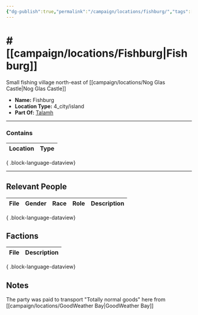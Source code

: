 ```yaml
---
{"dg-publish":true,"permalink":"/campaign/locations/fishburg/","tags":["location"],"created":"2025-10-29T13:29:00.799-07:00","updated":"2025-10-29T13:29:50.066-07:00"}
---
```


# # [[campaign/locations/Fishburg\|Fishburg]]
Small fishing village north-east of [[campaign/locations/Nog Glas Castle\|Nog Glas Castle]]
<p><span><ul>
<li dir="auto"><strong>Name:</strong> Fishburg</li>
<li dir="auto"><strong>Location Type:</strong> 4_city/island</li>
<li dir="auto"><strong>Part Of:</strong> <a data-tooltip-position="top" aria-label="campaign/locations/Talamh.md" data-href="campaign/locations/Talamh.md" href="campaign/locations/Talamh.md" class="internal-link" target="_blank" rel="noopener nofollow">Talamh</a></li>
</ul></span></p>

---

### Contains
| Location | Type |
| -------- | ---- |

{ .block-language-dataview}

---

## Relevant People
| File | Gender | Race | Role | Description |
| ---- | ------ | ---- | ---- | ----------- |

{ .block-language-dataview}

## Factions
| File | Description |
| ---- | ----------- |

{ .block-language-dataview}

## Notes
The party was paid to transport "Totally normal goods" here from [[campaign/locations/GoodWeather Bay\|GoodWeather Bay]]

